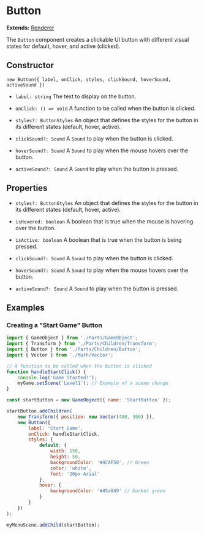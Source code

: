# Button

**Extends:** [Renderer](./Renderer.md)

The `Button` component creates a clickable UI button with different visual states for default, hover, and active (clicked).

## Constructor

`new Button({ label, onClick, styles, clickSound, hoverSound, activeSound })`

-   `label: string`
    The text to display on the button.

-   `onClick: () => void`
    A function to be called when the button is clicked.

-   `styles?: ButtonStyles`
    An object that defines the styles for the button in its different states (default, hover, active).

-   `clickSound?: Sound`
    A `Sound` to play when the button is clicked.

-   `hoverSound?: Sound`
    A `Sound` to play when the mouse hovers over the button.

-   `activeSound?: Sound`
    A `Sound` to play when the button is pressed.

## Properties

-   `styles?: ButtonStyles`
    An object that defines the styles for the button in its different states (default, hover, active).

-   `isHovered: boolean`
    A boolean that is true when the mouse is hovering over the button.

-   `isActive: boolean`
    A boolean that is true when the button is being pressed.

-   `clickSound?: Sound`
    A `Sound` to play when the button is clicked.

-   `hoverSound?: Sound`
    A `Sound` to play when the mouse hovers over the button.

-   `activeSound?: Sound`
    A `Sound` to play when the button is pressed.

## Examples

### Creating a "Start Game" Button

```javascript
import { GameObject } from './Parts/GameObject';
import { Transform } from './Parts/Children/Transform';
import { Button } from './Parts/Children/Button';
import { Vector } from './Math/Vector';

// A function to be called when the button is clicked
function handleStartClick() {
    console.log('Game Started!');
    myGame.setScene('Level1'); // Example of a scene change
}

const startButton = new GameObject({ name: 'StartButton' });

startButton.addChildren(
    new Transform({ position: new Vector(400, 300) }),
    new Button({
        label: 'Start Game',
        onClick: handleStartClick,
        styles: {
            default: {
                width: 150,
                height: 50,
                backgroundColor: '#4CAF50', // Green
                color: 'white',
                font: '20px Arial'
            },
            hover: {
                backgroundColor: '#45a049' // Darker green
            }
        }
    })
);

myMenuScene.addChild(startButton);
```